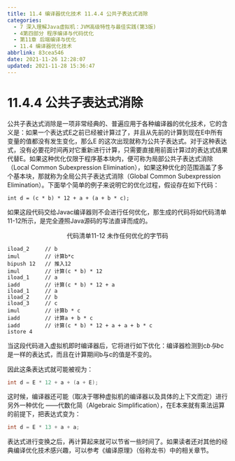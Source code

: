 ```yaml
---
title: 11.4 编译器优化技术 11.4.4 公共子表达式消除
categories: 
  - 7 深入理解Java虛拟机：JVM高级特性与最佳实践(第3版)
  - 4第四部分 程序编译与代码优化
  - 第11章 后端编译与优化
  - 11.4 编译器优化技术
abbrlink: 83cea546
date: 2021-11-26 12:28:07
updated: 2021-11-28 15:36:47
---
```

# 11.4.4 公共子表达式消除
公共子表达式消除是一项非常经典的、普遍应用于各种编译器的优化技术，它的含义是：如果一个表达式E之前已经被计算过了，并且从先前的计算到现在E中所有变量的值都没有发生变化，那么E 的这次出现就称为公共子表达式。对于这种表达式，没有必要花时间再对它重新进行计算，只需要直接用前面计算过的表达式结果代替E。如果这种优化仅限于程序基本块内，便可称为局部公共子表达式消除（Local Common Subexpression Elimination），如果这种优化的范围涵盖了多个基本块，那就称为全局公共子表达式消除（Global Common Subexpression Elimination）。下面举个简单的例子来说明它的优化过程，假设存在如下代码：

```
int d = (c * b) * 12 + a + (a + b * c);
```

如果这段代码交给Javac编译器则不会进行任何优化，那生成的代码将如代码清单11-12所示，是完全遵照Java源码的写法直译而成的。

<center>代码清单11-12 未作任何优化的字节码</center>

```
iload_2     // b 
imul        // 计算b*c 
bipush 12   // 推入12 
imul        // 计算(c * b) * 12 
iload_1     // a 
iadd        // 计算(c * b) * 12 + a 
iload_1     // a 
iload_2     // b 
iload_3     // c 
imul        // 计算b * c 
iadd        // 计算a + b * c 
iadd        // 计算(c * b) * 12 + a + a + b * c 
istore 4
```

当这段代码进入虚拟机即时编译器后，它将进行如下优化：编译器检测到c*b与b*c是一样的表达式，而且在计算期间b与c的值是不变的。

因此这条表达式就可能被视为：
```java
int d = E * 12 + a + (a + E);
```
这时候，编译器还可能（取决于哪种虚拟机的编译器以及具体的上下文而定）进行另外一种优化 ——代数化简（Algebraic Simplification），在E本来就有乘法运算的前提下，把表达式变为：

```java
int d = E * 13 + a + a;
```
表达式进行变换之后，再计算起来就可以节省一些时间了。如果读者还对其他的经典编译优化技术感兴趣，可以参考《编译原理》（俗称龙书）中的相关章节。
